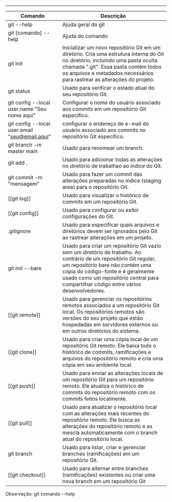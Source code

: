 ***

|Comando|Descrição|
|---|---|
|git --help| Ajuda geral do git
|git [comando] --help| Ajuda do comando
|git init| Inicializar um novo repositório Git em um diretório. Cria uma estrutura interna do Git no diretório, incluindo uma pasta oculta chamada ".git". Essa pasta contém todos os arquivos e metadados necessários para rastrear as alterações do projeto.
|git status|Usado para verificar o estado atual do seu repositório Git. 
|git config --local user.name "Seu nome aqui"|Configurar o nome do usuário associado aos commits em um repositório Git específico.
|git config --local user.email "seu@email.aqui"| configurar o endereço de e-mail do usuário associado aos commits no repositório Git específico.
|git branch -m master main| Usado para renomear um branch.
|git add .| Usado para adicionar todas as alterações no diretório de trabalhao ao índice do Git.
|git commit -m "mensagem"| Usado para fazer um commit das alterações preparadas no índice (staging area) para o repositório Git.
|[[git log]]|Usado para visualizar o histórico de commits em um repositório Git.
|[[git config]]|Usado para configurar ou exibir configurações do Git.
|.gitignore|Usado para especificar quais arquivos e diretórios devem ser ignorados pelo Git ao rastrear alterações em um projeto.
|git init --bare |Usado para criar um repositório Git vazio sem um diretório de trabalho. Ao contrário de um repositório Git regular, um repositório bare não contém uma cópia do código-fonte e é geralmente usado como um repositório central para compartilhar código entre vários desenvolvedores.
|[[git remote]]|Usado para gerenciar os repositórios remotos associados a um repositório Git local. Os repositórios remotos são versões do seu projeto que estão hospedadas em servidores externos ou em outros diretórios do sistema.
|[[git clone]] |Usado para criar uma cópia local de um repositório Git remoto. Ele baixa todo o histórico de commits, ramificações e arquivos do repositório remoto e cria uma cópia em seu ambiente local.
|[[git push]]|Usado para enviar as alterações locais de um repositório Git para um repositório remoto. Ele atualiza o histórico de commits do repositório remoto com os commits feitos localmente.
|[[git pull]]|Usado para atualizar o repositório local com as alterações mais recentes do repositório remoto. Ele busca as alterações do repositório remoto e as mescla automaticamente com o branch atual do repositório local.
|git branch|Usado para listar, criar e gerenciar branches (ramificações) em um repositório Git.
|[[git checkout]]|Usado para alternar entre branches (ramificações) existentes ou criar uma nova branch em um repositório Git




*Observação:* git comando --help 



